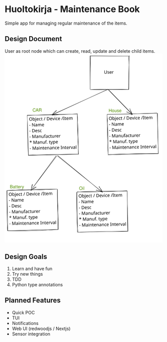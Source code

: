 # Huoltokirja - Maintenance Book
Simple app for managing regular maintenance of the items.

## Design Document

User as root node which can create, read, update and delete child items.
![alt](pics/huoltokirja.svg)

## Design Goals

1. Learn and have fun
2. Try new things
3. TDD
4. Python type annotations

## Planned Features 

- Quick POC
- TUI
- Notifications
- Web UI (redwoodjs / Nextjs)
- Sensor integration
